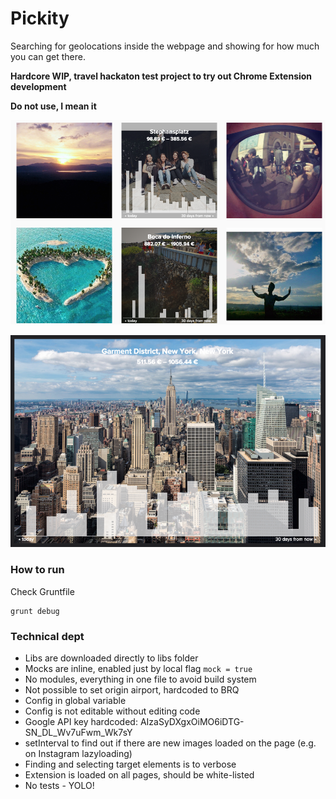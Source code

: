 # Pickity

Searching for geolocations inside the webpage and showing for how much you can get there.

**Hardcore WIP, travel hackaton test project to try out Chrome Extension development**

**Do not use, I mean it**

![](screenshot-instagram.png)

![](screenshot-flickr.png)


### How to run
Check Gruntfile

```
grunt debug
```

### Technical dept
* Libs are downloaded directly to libs folder
* Mocks are inline, enabled just by local flag `mock = true`
* No modules, everything in one file to avoid build system
* Not possible to set origin airport, hardcoded to BRQ
* Config in global variable
* Config is not editable without editing code
* Google API key hardcoded: AIzaSyDXgxOiMO6iDTG-SN_DL_Wv7uFwm_Wk7sY
* setInterval to find out if there are new images loaded on the page (e.g. on Instagram lazyloading)
* Finding and selecting target elements is to verbose
* Extension is loaded on all pages, should be white-listed
* No tests - YOLO!
